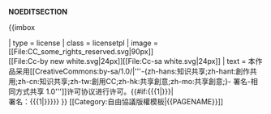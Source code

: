 __NOEDITSECTION__
<!-- Creative Commons License -->{{imbox
| type  = license
| class = licensetpl
| image = [[File:CC_some_rights_reserved.svg|90px]] <br /> [[File:Cc-by new white.svg|24px]][[File:Cc-sa white.svg|24px]]
| text  = 本作品采用[[CreativeCommons:by-sa/1.0/|'''-{zh-hans:知识共享;zh-hant:創作共用;zh-cn:知识共享;zh-tw:創用CC;zh-hk:共享創意;zh-mo:共享創意;}- 署名-相同方式共享 1.0''']]许可协议进行许可。{{#if:{{{1|}}}|<br />署名：{{{1|}}}}}
<span class="licensetpl_link" style="display:none;"><nowiki>http://</nowiki>creativecommons.org/licenses/by-sa/1.0/</span>
<span class="licensetpl_short" style="display:none;">CC-BY-SA-1.0</span>
<span class="licensetpl_long" style="display:none;">-{zh-hans:知识共享;zh-hant:創作共用;zh-cn:知识共享;zh-tw:創用CC;zh-hk:共享創意;zh-mo:共享創意;}- 署名-相同方式共享 1.0</span>
<span class="licensetpl_link_req" style="display:none;">true</span>
<span class="licensetpl_attr_req" style="display:none;">true</span>
}}<noinclude>
[[Category:自由協議版權模板|{{PAGENAME}}]]
</noinclude>